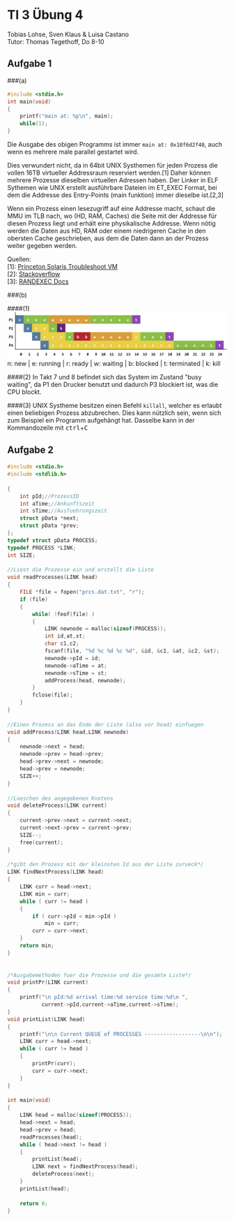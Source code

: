 # TI 3 Übung 4
Tobias Lohse, Sven Klaus & Luisa Castano <br>
Tutor: Thomas Tegethoff, Do 8-10

## Aufgabe 1

###(a)
```c
#include <stdio.h>
int main(void)
{
	printf("main at: %p\n", main);
	while(1);
}
```
Die Ausgabe des obigen Programms ist immer `main at: 0x10f6d2f40`, auch wenn es mehrere male parallel gestartet wird.

Dies verwundert nicht, da in 64bit UNIX Systhemen für jeden Prozess die vollen 16TB virtueller Addressraum reserviert werden.\[1\] Daher können mehrere Prozesse dieselben virtuellen Adressen haben. Der Linker in ELF Sythemen wie UNIX erstellt ausführbare Dateien im ET_EXEC Format, bei dem die Addresse des Entry-Points (main funktion) immer dieselbe ist.\[2,3\]

Wenn ein Prozess einen lesezugriff auf eine Addresse macht, schaut die MMU im TLB nach, wo (HD, RAM, Caches) die Seite mit der Addresse für diesen Prozess liegt und erhält eine physikalische Addresse. Wenn nötig werden die Daten aus HD, RAM oder einem niedrigeren Cache in den obersten Cache geschrieben, aus dem die Daten dann an der Prozess weiter gegeben werden.

Quellen:<br>
\[1\]: [Princeton Solaris Troubleshoot VM](http://www.princeton.edu/~unix/Solaris/troubleshoot/vm.html) <br>
\[2\]: [Stackoverflow](http://stackoverflow.com/questions/3699845/how-is-it-that-main-function-is-always-loaded-at-the-same-address-whereas-variab) <br>
\[3\]: [RANDEXEC Docs](https://pax.grsecurity.net/docs/randexec.txt) <br>


###(b)

####(1)
![Prozess Diagramm](a1.png)
n: new | e: running | r: ready | w: waiting | b: blocked | t: terminated | k: kill

####(2)
In Takt 7 und 8 befindet sich das System im Zustand "busy waiting", da P1 den Drucker benutzt und dadurch P3 blockiert ist, was die CPU blockt.

####(3)
UNIX Systheme besitzen einen Befehl `killall`, welcher es erlaubt einen beliebigen Prozess abzubrechen. Dies kann nützlich sein, wenn sich zum Beispiel ein Programm aufgehängt hat. Dasselbe kann in der Kommandozeile mit <kbd>ctrl</kbd>+<kbd>C</kbd>

## Aufgabe 2
```c
#include <stdio.h>
#include <stdlib.h>

{
	int pId;//ProzessID
	int aTime;//Ankunftszeit
	int sTime;//Ausfuehrungszeit
	struct pData *next;
	struct pData *prev;
};
typedef struct pData PROCESS;
typedef PROCESS *LINK;
int SIZE;

//Liest die Prozesse ein und erstellt die Liste
void readProcesses(LINK head)
{
	FILE *file = fopen("prcs.dat.txt", "r");
	if (file)
	{
		while( !feof(file) )
		{
			LINK newnode = malloc(sizeof(PROCESS));
			int id,at,st;
 			char c1,c2;
			fscanf(file, "%d %c %d %c %d", &id, &c1, &at, &c2, &st);
			newnode->pId = id;
			newnode->aTime = at;
			newnode->sTime = st;
			addProcess(head, newnode);
		}
		fclose(file);
	}
}

//Einen Prozess an das Ende der Liste (also vor head) einfuegen
void addProcess(LINK head,LINK newnode)
{
	newnode->next = head;
	newnode->prev = head->prev;
	head->prev->next = newnode;
	head->prev = newnode;
	SIZE++;
}

//Loeschen des angegebenen Knotens
void deleteProcess(LINK current)
{
	current->prev->next = current->next;
	current->next->prev = current->prev;
	SIZE--;
	free(current);
}

/*gibt den Prozess mit der kleinsten Id aus der Liste zurueck*/
LINK findNextProcess(LINK head)
{
	LINK curr = head->next;
	LINK min = curr;
	while ( curr != head )
	{
		if ( curr->pId < min->pId )
			min = curr;
		curr = curr->next;
	}
	return min;
}


/*Ausgabemethoden fuer die Prozesse und die gesamte Liste*/
void printPr(LINK current)
{
	printf("\n pId:%d arrival time:%d service time:%d\n ",
	       current->pId,current->aTime,current->sTime);
}
void printList(LINK head)
{
	printf("\n\n Current QUEUE of PROCESSES ------------------\n\n");
	LINK curr = head->next;
	while ( curr != head )
	{
		printPr(curr);
		curr = curr->next;
	}
}

int main(void)
{
	LINK head = malloc(sizeof(PROCESS));
	head->next = head;
	head->prev = head;
	readProcesses(head);
	while ( head->next != head )
	{
		printList(head);
		LINK next = findNextProcess(head);
		deleteProcess(next);
	}
	printList(head);

	return 0;
}
```
